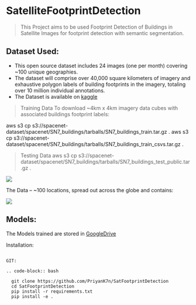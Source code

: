 # SatelliteFootprintDetection
> This Project aims to be used Footprint Detection of Buildings in Satellite Images for footprint detection with semantic segmentation.

## Dataset Used:
- This open source dataset includes 24 images (one per month) covering ~100 unique geographies. 
- The dataset will comprise over 40,000 square kilometers of imagery and exhaustive polygon labels of building footprints in the imagery, totaling over 10 million individual annotations. 
- The Dataset is available on [kaggle](https://www.kaggle.com/amerii/spacenet-7-multitemporal-urban-development)


> Training Data
To download ~4km x 4km imagery data cubes with associated buildings footprint labels:

aws s3 cp s3://spacenet-dataset/spacenet/SN7_buildings/tarballs/SN7_buildings_train.tar.gz . 
aws s3 cp s3://spacenet-dataset/spacenet/SN7_buildings/tarballs/SN7_buildings_train_csvs.tar.gz . 
> Testing Data
aws s3 cp s3://spacenet-dataset/spacenet/SN7_buildings/tarballs/SN7_buildings_test_public.tar.gz . 


![](https://github.com/PriyanK7n/SatFootprintDetection/blob/main/images/s7.gif)

The Data – ~100 locations, spread out across the globe and contains:

![](https://github.com/PriyanK7n/SatFootprintDetection/blob/main/images/details.png)


## Models:
The Models trained are stored in [GoogleDrive](https://drive.google.com/file/d/10Hk2q_D_9Y13tzT41e5o3-sLuO3gRWV2/view?usp=sharing)


Installation:
~~~~~~~~~~~~

GIT:

.. code-block:: bash

  git clone https://github.com/PriyanK7n/SatFootprintDetection
  cd SatFootprintDetection
  pip install -r requirements.txt
  pip install -e .


